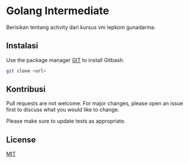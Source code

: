 # Golang Intermediate

Berisikan tentang activity dari kursus vm lepkom gunadarma.

## Instalasi

Use the package manager [GIT](https://git-scm.com/downloads) to install Gitbash.

```bash
git clone <url>
```



## Kontribusi
Pull requests are not welcome. For major changes, please open an issue first to discuss what you would like to change.

Please make sure to update tests as appropriate.

## License
[MIT](https://choosealicense.com/licenses/mit/)